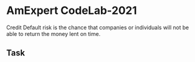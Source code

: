# AmExpert CodeLab-2021

Credit Default risk is the chance that companies or individuals will not be able to return the money lent on time. 

## Task
